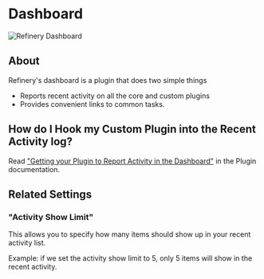 # Dashboard

![Refinery Dashboard](http://refinerycms.com/system/images/0000/0576/dashboard.png)

## About

Refinery's dashboard is a plugin that does two simple things

* Reports recent activity on all the core and custom plugins
* Provides convenient links to common tasks.

## How do I Hook my Custom Plugin into the Recent Activity log?

Read ["Getting your Plugin to Report Activity in the Dashboard"](http://github.com/resolve/refinerycms/blob/rails2-stable/vendor/plugins/refinery/plugins.md) in the Plugin documentation.

## Related Settings

### "Activity Show Limit"

This allows you to specify how many items should show up in your recent activity list.

Example: if we set the activity show limit to 5, only 5 items will show in the recent activity.